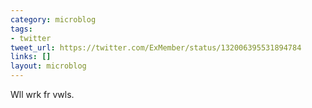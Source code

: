```yaml
---
category: microblog
tags:
- twitter
tweet_url: https://twitter.com/ExMember/status/132006395531894784
links: []
layout: microblog
---
```

Wll wrk fr vwls.

